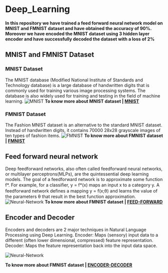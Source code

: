 # Deep_Learning

**In this repository we have trained a feed forward neural network model on MNIST and FMNIST dataset and have obtained the accuracy of 90%. Moreover we have encoded the MNIST dataset using 3 hidden layer encoder and have successfully decoded the dataset with a loss of 2%**

## MNIST and FMNIST Dataset
### MNIST Dataset
The MNIST database (Modified National Institute of Standards and Technology database) is a large database of handwritten digits that is commonly used for training various image processing systems. The database is also widely used for training and testing in the field of machine learning.
 ![MNIST](https://global-uploads.webflow.com/5ef788f07804fb7d78a4127a/61d68ea1ff1ea298fdcc6555_mnist%20dataset-min.png)
**To know more about MNIST dataset | [MNIST](https://www.engati.com/glossary/mnist-dataset)**

### FMNIST Dataset
The Fashion MNIST dataset is an alternative to the standard MNIST dataset. Instead of handwritten digits, it contains 70000 28x28 grayscale images of ten types of fashion items.
 ![FMNIST](https://machinelearningmastery.com/wp-content/uploads/2019/02/Plot-of-a-Subset-of-Images-from-the-Fashion-MNIST-Dataset-1024x768.png)
**To know more about FMNIST dataset | [FMNIST](https://www.educative.io/edpresso/what-is-the-fashion-mnist-dataset-in-keras)**


## Feed forward neural network 
Deep feedforward networks, also often called feedforward neural networks, or multilayer perceptrons(MLPs), are the quintessential deep learning models. The goal of a feedforward network is to approximate some function f*. For example, for a classiﬁer, y = f*(x) maps an input x to a category y. A feedforward network deﬁnes a mapping y = f(x;θ) and learns the value of the parameters θ that result in the best function approximation.
 ![Neural-Network](https://zitaoshen.rbind.io/project/machine_learning/how-to-build-your-own-neural-net-from-the-scrach/featured.png)
**To know more about FMNIST dataset | [FEED-FORWARD](https://towardsdatascience.com/deep-learning-feedforward-neural-network-26a6705dbdc7)**

## Encoder and Decoder
Encoders and decoders are 2 major techniques in Natural Language Processing using Deep Learning.
Encoder: Maps (sensory) input data to a different (often lower dimensional, compressed) feature representation.
Decoder: Maps the feature representation back into the input data space.

 ![Neural-Network](https://zitaoshen.rbind.io/project/machine_learning/how-to-build-your-own-neural-net-from-the-scrach/featured.png)
 
**To know more about FMNIST dataset | [ENCODER-DECODER](https://towardsdatascience.com/understanding-encoder-decoder-sequence-to-sequence-model-679e04af4346)**
